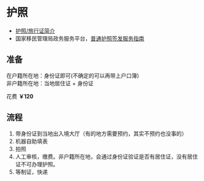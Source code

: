 # 护照

- [护照/旅行证简介](http://cs.mfa.gov.cn/zggmcg/hz/hzjj_660445/201311/t20131111_939523.shtml)
- 国家移民管理局政务服务平台，[普通护照签发服务指南](https://s.nia.gov.cn/mps/bszy/gmcrg/slpthz/201903/t20190313_1011.html)

## 准备

在户籍所在地：身份证即可(不确定的可以再带上户口簿)  
非户籍所在地：当地居住证 + 身份证

花费 **￥120**

## 流程

1. 带身份证到当地出入境大厅（有的地方需要预约，其实不预约也没事的）
2. 机器自助填表
3. 拍照
4. 人工审核，缴费。非户籍所在地，会通过身份证验证是否有居住证，没有居住证不可办理护照。
5. 等制证，快递

